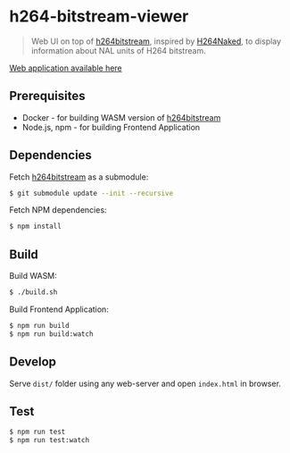 # h264-bitstream-viewer

> Web UI on top of [h264bitstream][h264bitstream], inspired by [H264Naked][h264naked], to display information about NAL units of H264 bitstream.

[Web application available here][web]

## Prerequisites

- Docker - for building WASM version of [h264bitstream][h264bitstream]
- Node.js, npm - for building Frontend Application

## Dependencies

Fetch [h264bitstream][h264bitstream] as a submodule:

```bash
$ git submodule update --init --recursive
```

Fetch NPM dependencies:

```bash
$ npm install
```

## Build

Build WASM:

```bash
$ ./build.sh
```

Build Frontend Application:

```bash
$ npm run build
$ npm run build:watch
```

## Develop

Serve `dist/` folder using any web-server and open `index.html` in browser.

[h264bitstream]: https://github.com/aizvorski/h264bitstream

## Test

```bash
$ npm run test
$ npm run test:watch
```

[h264bitstream]: https://github.com/aizvorski/h264bitstream
[h264naked]: https://github.com/shi-yan/H264Naked
[web]: https://mradionov.github.io/h264-bitstream-viewer/
